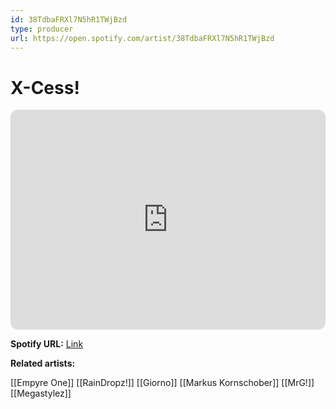 ```yaml
---
id: 38TdbaFRXl7N5hR1TWjBzd
type: producer
url: https://open.spotify.com/artist/38TdbaFRXl7N5hR1TWjBzd
---
```

# X-Cess!

<iframe style="border-radius:12px" src="https://open.spotify.com/embed/artist/38TdbaFRXl7N5hR1TWjBzd" width="100%" height="352" frameBorder="0" allowfullscreen="" allow="autoplay; clipboard-write; encrypted-media; fullscreen; picture-in-picture" loading="lazy"></iframe>

**Spotify URL:** [Link](https://open.spotify.com/artist/38TdbaFRXl7N5hR1TWjBzd)

**Related artists:**

[[Empyre One]]
[[RainDropz!]]
[[Giorno]]
[[Markus Kornschober]]
[[MrG!]]
[[Megastylez]]
